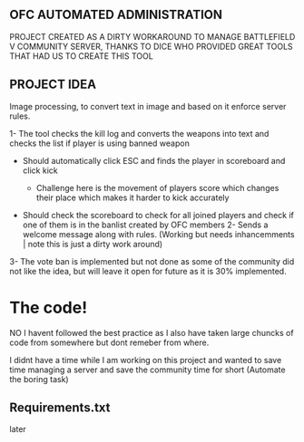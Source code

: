 ## OFC AUTOMATED ADMINISTRATION

PROJECT CREATED AS A DIRTY WORKAROUND TO MANAGE BATTLEFIELD V COMMUNITY SERVER, THANKS TO DICE WHO PROVIDED GREAT TOOLS THAT HAD US TO CREATE THIS TOOL


## PROJECT IDEA
Image processing, to convert text in image and based on it enforce server rules. 

1- The tool checks the kill log and converts the weapons into text and checks the list if player is using banned weapon 
  - Should automatically click ESC and finds the player in scoreboard and click kick
      * Challenge here is the movement of players score which changes their place which makes it harder to kick accurately 
      
  - Should check the scoreboard to check for all joined players and check if one of them is in the banlist created by OFC members
2- Sends a welcome message along with rules. (Working but needs inhancemments | note this is just a dirty work around)

3- The vote ban is implemented but not done as some of the community did not like the idea, but will leave it open for future as it is 30% implemented. 



# The code! 

NO I havent followed the best practice as I also have taken large chuncks of code from somewhere but dont remeber from where. 

I didnt have a time while I am working on this project and wanted to save time managing a server and save the community time for short (Automate the boring task)


## Requirements.txt

   later